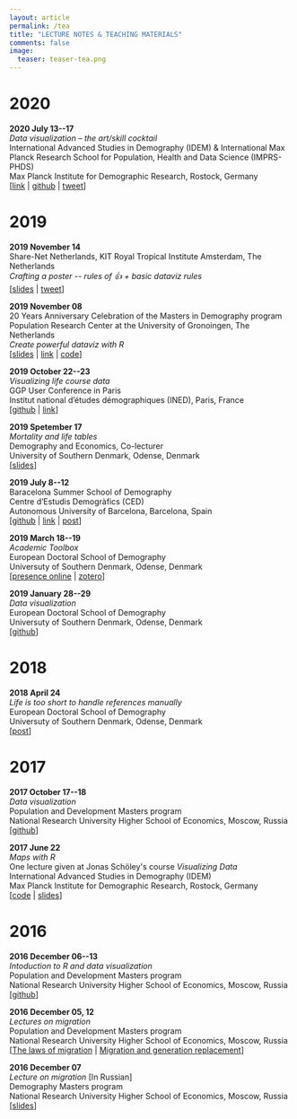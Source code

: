 ```yaml
---
layout: article
permalink: /tea
title: "LECTURE NOTES & TEACHING MATERIALS"
comments: false
image:
  teaser: teaser-tea.png
---
```


# 2020

**2020 July 13--17**  
*Data visualization – the art/skill cocktail*  
International Advanced Studies in Demography (IDEM) & International Max Planck Research School for Population, Health and Data Science (IMPRS-PHDS)  
Max Planck Institute for Demographic Research, Rostock, Germany  
[[link](https://www.demogr.mpg.de/en/career_6122/international_advanced_studies_in_demography_6682/courses_6931/data_visualization_the_art_skill_cocktail_7340/) | 
[github](https://github.com/ikashnitsky/dataviz-mpidr) | 
[tweet](https://twitter.com/ikashnitsky/status/1288826701154312193)]


# 2019

**2019 November 14**  
Share-Net Netherlands, KIT Royal Tropical Institute
Amsterdam, The Netherlands  
*Crafting a poster -- rules of 👍 + basic dataviz rules*  
[[slides](ikashnitsky.github.io/share/1911-sharenet-poster/slides.html) | 
[tweet](https://twitter.com/ShareNet/status/1194976121869291520)]

**2019 November 08**  
20 Years Anniversary Celebration of the Masters in Demography program  
Population Research Center at the University of Gronoingen, The Netherlands  
*Create powerful dataviz with R*  
[[slides](https://ikashnitsky.github.io/share/1911-prc20-dataviz/slides.html#/) | 
[link](https://www.rug.nl/research/ursi/prc/anniversary?lang=en) | 
[code](https://gist.github.com/ikashnitsky/2800295e304b4858be553432de4a0d11)]

**2019 October 22--23**  
*Visualizing life course data*  
GGP User Conference in Paris  
Institut national d’études démographiques (INED), Paris, France  
[[github](https://github.com/ikashnitsky/ggp-dataviz) | 
[link](https://www.ggp-i.org/data-visualization-workshop/)]


**2019 Spetember 17**  
*Mortality and life tables*   
Demography and Economics, Co-lecturer  
University of Southern Denmark, Odense, Denmark  
[[slides](/share/slides/1909-sdu-lt.pdf)]

**2019 July 8--12**  
Baracelona Summer School of Demography  
Centre d’Estudis Demogràfics (CED)  
Autonomous University of Barcelona, Barcelona, Spain  
[[github](https://github.com/ikashnitsky/bssd-dataviz-2019) | 
[link](https://bit.ly/bssd2019) | 
[post](https://ikashnitsky.github.io/2019/barcelona-summer-school-of-demography/)]



**2019 March 18--19**  
*Academic Toolbox*  
European Doctoral School of Demography  
Universuty of Southern Denmark, Odense, Denmark  
[[presence online](https://ikashnitsky.github.io/share/1903-edsd-toolbox/academic-toolbox.html#1) | 
[zotero](https://ikashnitsky.github.io/share/1903-edsd-toolbox/zotero-workshop.html#/)]


**2019 January 28--29**  
*Data visualization*  
European Doctoral School of Demography  
Universuty of Southern Denmark, Odense, Denmark  
[[github](https://github.com/ikashnitsky/edsd-dataviz-2019)]

# 2018

**2018 April 24**  
*Life is too short to handle references manually*  
European Doctoral School of Demography  
Universuty of Southern Denmark, Odense, Denmark  
[[post](https://ikashnitsky.github.io/2019/zotero/)]



# 2017

**2017 October 17--18**  
*Data visualization*  
Population and Development Masters program  
National Research University Higher School of Economics, Moscow, Russia  
[[github](https://github.com/ikashnitsky/hse-r-workshop-2017)]

**2017 June 22**  
*Maps with R*  
One lecture given at Jonas Schöley's course *Visualizing Data*  
International Advanced Studies in Demography (IDEM)  
Max Planck Institute for Demographic Research, Rostock, Germany  
[[code](https://gist.github.com/ikashnitsky/ec275915ba677fd0aac61c00bea90c9b) | 
[slides](https://ikashnitsky.github.io/share/1706-idem-viz-maps/maps-with-ggplot-ik.html#/)]



# 2016

**2016 December 06--13**  
*Intoduction to R and data visualization*   
Population and Development Masters program  
National Research University Higher School of Economics, Moscow, Russia  
[[github](https://github.com/ikashnitsky/teach-hse-2016)]

**2016 December 05, 12**  
*Lectures on migration*  
Population and Development Masters program  
National Research University Higher School of Economics, Moscow, Russia  
[[The laws of migration](https://github.com/ikashnitsky/teach-hse-2016/hse-migr-laws/161205-migr-laws.html) | 
[Migration and generation replacement](https://github.com/ikashnitsky/teach-hse-2016/hse-migr-gen-rep/161212-migr-gen-rep.html)]

**2016 December 07**  
*Lecture on migration*  [In Russian]  
Demography Masters program  
National Research University Higher School of Economics, Moscow, Russia  
[[slides](https://github.com/ikashnitsky/teach-hse-2016/hse-migr-ru/161207-migr-ru.html)]
